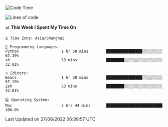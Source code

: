 <!--START_SECTION:waka-->
![Code Time](http://img.shields.io/badge/Code%20Time-741%20hrs%201%20min-blue)

![Lines of code](https://img.shields.io/badge/From%20Hello%20World%20I%27ve%20Written-22%20Thousand%20lines%20of%20code-blue)

📊 **This Week I Spent My Time On** 

```text
⌚︎ Time Zone: Asia/Shanghai

💬 Programming Languages: 
Python                   1 hr 50 mins        ████████████████░░░░░░░░░   67.19% 
sh                       53 mins             ████████░░░░░░░░░░░░░░░░░   32.81%

🔥 Editors: 
Emacs                    1 hr 50 mins        ████████████████░░░░░░░░░   67.19% 
Zsh                      53 mins             ████████░░░░░░░░░░░░░░░░░   32.81%

💻 Operating System: 
Mac                      2 hrs 44 mins       █████████████████████████   100.0%

```


 Last Updated on 27/06/2022 06:39:57 UTC
<!--END_SECTION:waka-->
